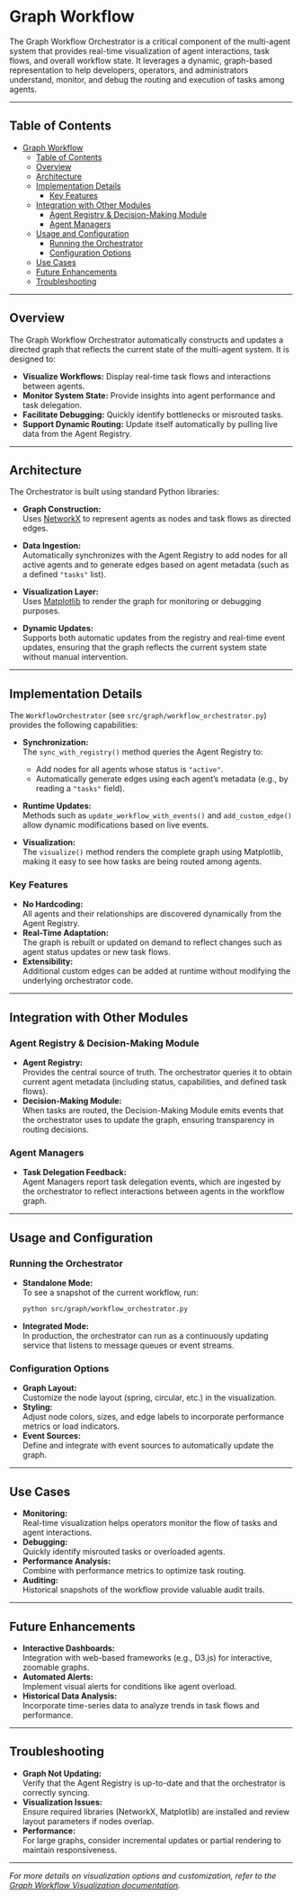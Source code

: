 # Graph Workflow

The Graph Workflow Orchestrator is a critical component of the multi-agent system that provides real-time visualization of agent interactions, task flows, and overall workflow state. It leverages a dynamic, graph-based representation to help developers, operators, and administrators understand, monitor, and debug the routing and execution of tasks among agents.

---

## Table of Contents

- [Graph Workflow](#graph-workflow)
  - [Table of Contents](#table-of-contents)
  - [Overview](#overview)
  - [Architecture](#architecture)
  - [Implementation Details](#implementation-details)
    - [Key Features](#key-features)
  - [Integration with Other Modules](#integration-with-other-modules)
    - [Agent Registry \& Decision-Making Module](#agent-registry--decision-making-module)
    - [Agent Managers](#agent-managers)
  - [Usage and Configuration](#usage-and-configuration)
    - [Running the Orchestrator](#running-the-orchestrator)
    - [Configuration Options](#configuration-options)
  - [Use Cases](#use-cases)
  - [Future Enhancements](#future-enhancements)
  - [Troubleshooting](#troubleshooting)

---

## Overview

The Graph Workflow Orchestrator automatically constructs and updates a directed graph that reflects the current state of the multi-agent system. It is designed to:

- **Visualize Workflows:** Display real-time task flows and interactions between agents.
- **Monitor System State:** Provide insights into agent performance and task delegation.
- **Facilitate Debugging:** Quickly identify bottlenecks or misrouted tasks.
- **Support Dynamic Routing:** Update itself automatically by pulling live data from the Agent Registry.

---

## Architecture

The Orchestrator is built using standard Python libraries:

- **Graph Construction:**  
  Uses [NetworkX](https://networkx.org/) to represent agents as nodes and task flows as directed edges.
  
- **Data Ingestion:**  
  Automatically synchronizes with the Agent Registry to add nodes for all active agents and to generate edges based on agent metadata (such as a defined `"tasks"` list).

- **Visualization Layer:**  
  Uses [Matplotlib](https://matplotlib.org/) to render the graph for monitoring or debugging purposes.

- **Dynamic Updates:**  
  Supports both automatic updates from the registry and real-time event updates, ensuring that the graph reflects the current system state without manual intervention.

---

## Implementation Details

The `WorkflowOrchestrator` (see `src/graph/workflow_orchestrator.py`) provides the following capabilities:

- **Synchronization:**  
  The `sync_with_registry()` method queries the Agent Registry to:
  - Add nodes for all agents whose status is `"active"`.
  - Automatically generate edges using each agent’s metadata (e.g., by reading a `"tasks"` field).

- **Runtime Updates:**  
  Methods such as `update_workflow_with_events()` and `add_custom_edge()` allow dynamic modifications based on live events.

- **Visualization:**  
  The `visualize()` method renders the complete graph using Matplotlib, making it easy to see how tasks are being routed among agents.

### Key Features

- **No Hardcoding:**  
  All agents and their relationships are discovered dynamically from the Agent Registry.
- **Real-Time Adaptation:**  
  The graph is rebuilt or updated on demand to reflect changes such as agent status updates or new task flows.
- **Extensibility:**  
  Additional custom edges can be added at runtime without modifying the underlying orchestrator code.

---

## Integration with Other Modules

### Agent Registry & Decision-Making Module

- **Agent Registry:**  
  Provides the central source of truth. The orchestrator queries it to obtain current agent metadata (including status, capabilities, and defined task flows).
- **Decision-Making Module:**  
  When tasks are routed, the Decision-Making Module emits events that the orchestrator uses to update the graph, ensuring transparency in routing decisions.

### Agent Managers

- **Task Delegation Feedback:**  
  Agent Managers report task delegation events, which are ingested by the orchestrator to reflect interactions between agents in the workflow graph.

---

## Usage and Configuration

### Running the Orchestrator

- **Standalone Mode:**  
  To see a snapshot of the current workflow, run:
  ```bash
  python src/graph/workflow_orchestrator.py
  ```
- **Integrated Mode:**  
  In production, the orchestrator can run as a continuously updating service that listens to message queues or event streams.

### Configuration Options

- **Graph Layout:**  
  Customize the node layout (spring, circular, etc.) in the visualization.
- **Styling:**  
  Adjust node colors, sizes, and edge labels to incorporate performance metrics or load indicators.
- **Event Sources:**  
  Define and integrate with event sources to automatically update the graph.

---

## Use Cases

- **Monitoring:**  
  Real-time visualization helps operators monitor the flow of tasks and agent interactions.
- **Debugging:**  
  Quickly identify misrouted tasks or overloaded agents.
- **Performance Analysis:**  
  Combine with performance metrics to optimize task routing.
- **Auditing:**  
  Historical snapshots of the workflow provide valuable audit trails.

---

## Future Enhancements

- **Interactive Dashboards:**  
  Integration with web-based frameworks (e.g., D3.js) for interactive, zoomable graphs.
- **Automated Alerts:**  
  Implement visual alerts for conditions like agent overload.
- **Historical Data Analysis:**  
  Incorporate time-series data to analyze trends in task flows and performance.

---

## Troubleshooting

- **Graph Not Updating:**  
  Verify that the Agent Registry is up-to-date and that the orchestrator is correctly syncing.
- **Visualization Issues:**  
  Ensure required libraries (NetworkX, Matplotlib) are installed and review layout parameters if nodes overlap.
- **Performance:**  
  For large graphs, consider incremental updates or partial rendering to maintain responsiveness.

---

*For more details on visualization options and customization, refer to the [Graph Workflow Visualization documentation](./graph_visualisation.md).*
```
